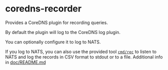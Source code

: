 # coredns-recorder

Provides a CoreDNS plugin for recording queries.

By default the plugin will log to the CoreDNS log plugin.

You can optionally configure it to log to NATS.

If you log to NATS, you can also use the provided tool [`cmd/rec`](cmd/rec) to listen to NATS and log the records in CSV format to stdout or to a file.
Additional info in [doc/README.md](doc/README.md)
